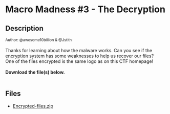 # Macro Madness #3 - The Decryption

## Description

<small>Author: @awesome10billion & @Jstith</small><br><br>Thanks for learning about how the malware works. Can you see if the encryption system has some weaknesses to help us recover our files? <br> One of the files encrypted is the same logo as on this CTF homepage! <br><br> <b>Download the file(s) below.</b> <br><br>


## Files

* [Encrypted-files.zip](files/Encrypted-files.zip)


